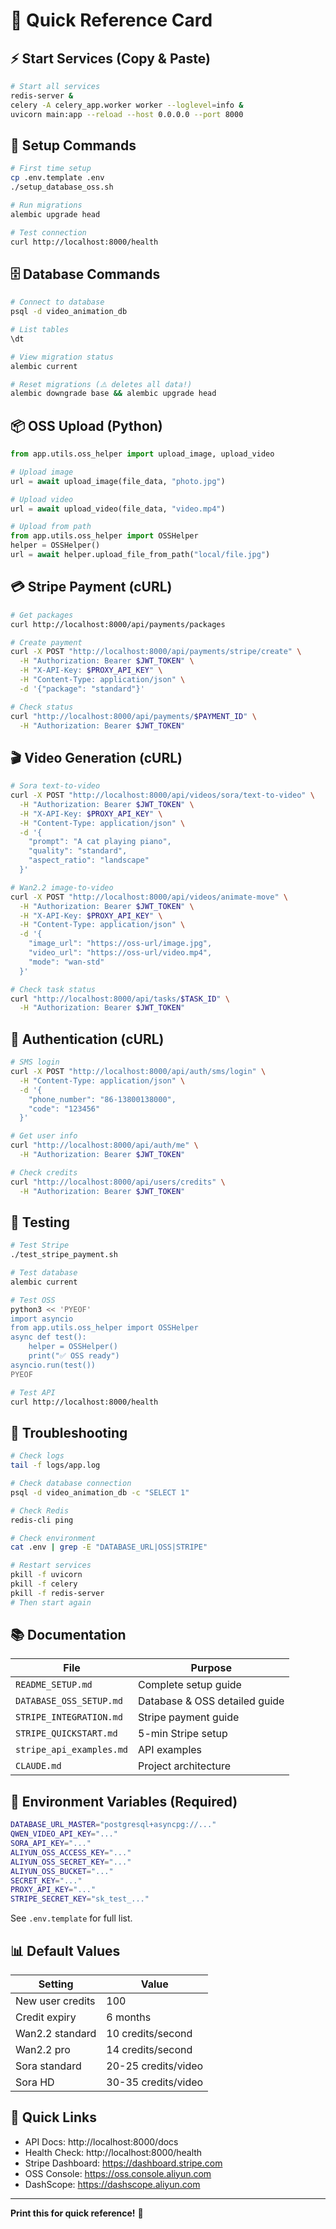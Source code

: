 # 🚀 Quick Reference Card

## ⚡ Start Services (Copy & Paste)

```bash
# Start all services
redis-server &
celery -A celery_app.worker worker --loglevel=info &
uvicorn main:app --reload --host 0.0.0.0 --port 8000
```

## 🔧 Setup Commands

```bash
# First time setup
cp .env.template .env
./setup_database_oss.sh

# Run migrations
alembic upgrade head

# Test connection
curl http://localhost:8000/health
```

## 🗄️ Database Commands

```bash
# Connect to database
psql -d video_animation_db

# List tables
\dt

# View migration status
alembic current

# Reset migrations (⚠️ deletes all data!)
alembic downgrade base && alembic upgrade head
```

## 📦 OSS Upload (Python)

```python
from app.utils.oss_helper import upload_image, upload_video

# Upload image
url = await upload_image(file_data, "photo.jpg")

# Upload video  
url = await upload_video(file_data, "video.mp4")

# Upload from path
from app.utils.oss_helper import OSSHelper
helper = OSSHelper()
url = await helper.upload_file_from_path("local/file.jpg")
```

## 💳 Stripe Payment (cURL)

```bash
# Get packages
curl http://localhost:8000/api/payments/packages

# Create payment
curl -X POST "http://localhost:8000/api/payments/stripe/create" \
  -H "Authorization: Bearer $JWT_TOKEN" \
  -H "X-API-Key: $PROXY_API_KEY" \
  -H "Content-Type: application/json" \
  -d '{"package": "standard"}'

# Check status
curl "http://localhost:8000/api/payments/$PAYMENT_ID" \
  -H "Authorization: Bearer $JWT_TOKEN"
```

## 🎬 Video Generation (cURL)

```bash
# Sora text-to-video
curl -X POST "http://localhost:8000/api/videos/sora/text-to-video" \
  -H "Authorization: Bearer $JWT_TOKEN" \
  -H "X-API-Key: $PROXY_API_KEY" \
  -H "Content-Type: application/json" \
  -d '{
    "prompt": "A cat playing piano",
    "quality": "standard",
    "aspect_ratio": "landscape"
  }'

# Wan2.2 image-to-video
curl -X POST "http://localhost:8000/api/videos/animate-move" \
  -H "Authorization: Bearer $JWT_TOKEN" \
  -H "X-API-Key: $PROXY_API_KEY" \
  -H "Content-Type: application/json" \
  -d '{
    "image_url": "https://oss-url/image.jpg",
    "video_url": "https://oss-url/video.mp4",
    "mode": "wan-std"
  }'

# Check task status
curl "http://localhost:8000/api/tasks/$TASK_ID" \
  -H "Authorization: Bearer $JWT_TOKEN"
```

## 🔐 Authentication (cURL)

```bash
# SMS login
curl -X POST "http://localhost:8000/api/auth/sms/login" \
  -H "Content-Type: application/json" \
  -d '{
    "phone_number": "86-13800138000",
    "code": "123456"
  }'

# Get user info
curl "http://localhost:8000/api/auth/me" \
  -H "Authorization: Bearer $JWT_TOKEN"

# Check credits
curl "http://localhost:8000/api/users/credits" \
  -H "Authorization: Bearer $JWT_TOKEN"
```

## 🧪 Testing

```bash
# Test Stripe
./test_stripe_payment.sh

# Test database
alembic current

# Test OSS
python3 << 'PYEOF'
import asyncio
from app.utils.oss_helper import OSSHelper
async def test():
    helper = OSSHelper()
    print("✅ OSS ready")
asyncio.run(test())
PYEOF

# Test API
curl http://localhost:8000/health
```

## 🐛 Troubleshooting

```bash
# Check logs
tail -f logs/app.log

# Check database connection
psql -d video_animation_db -c "SELECT 1"

# Check Redis
redis-cli ping

# Check environment
cat .env | grep -E "DATABASE_URL|OSS|STRIPE"

# Restart services
pkill -f uvicorn
pkill -f celery
pkill -f redis-server
# Then start again
```

## 📚 Documentation

| File | Purpose |
|------|---------|
| `README_SETUP.md` | Complete setup guide |
| `DATABASE_OSS_SETUP.md` | Database & OSS detailed guide |
| `STRIPE_INTEGRATION.md` | Stripe payment guide |
| `STRIPE_QUICKSTART.md` | 5-min Stripe setup |
| `stripe_api_examples.md` | API examples |
| `CLAUDE.md` | Project architecture |

## 🔑 Environment Variables (Required)

```bash
DATABASE_URL_MASTER="postgresql+asyncpg://..."
QWEN_VIDEO_API_KEY="..."
SORA_API_KEY="..."
ALIYUN_OSS_ACCESS_KEY="..."
ALIYUN_OSS_SECRET_KEY="..."
ALIYUN_OSS_BUCKET="..."
SECRET_KEY="..."
PROXY_API_KEY="..."
STRIPE_SECRET_KEY="sk_test_..."
```

See `.env.template` for full list.

## 📊 Default Values

| Setting | Value |
|---------|-------|
| New user credits | 100 |
| Credit expiry | 6 months |
| Wan2.2 standard | 10 credits/second |
| Wan2.2 pro | 14 credits/second |
| Sora standard | 20-25 credits/video |
| Sora HD | 30-35 credits/video |

## 🎯 Quick Links

- API Docs: http://localhost:8000/docs
- Health Check: http://localhost:8000/health
- Stripe Dashboard: https://dashboard.stripe.com
- OSS Console: https://oss.console.aliyun.com
- DashScope: https://dashscope.aliyun.com

---

**Print this for quick reference!** 📌
